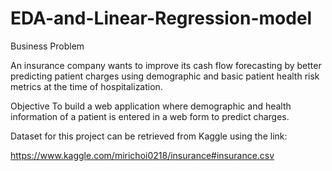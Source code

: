 # EDA-and-Linear-Regression-model

Business Problem 

An insurance company wants to improve its cash flow forecasting by better predicting patient charges using demographic 
and basic patient health risk metrics at the time of hospitalization.  

Objective
To build a web application where demographic and health information of a patient is entered in a web form to predict charges.


Dataset for this project can be retrieved from Kaggle using the link:

https://www.kaggle.com/mirichoi0218/insurance#insurance.csv

